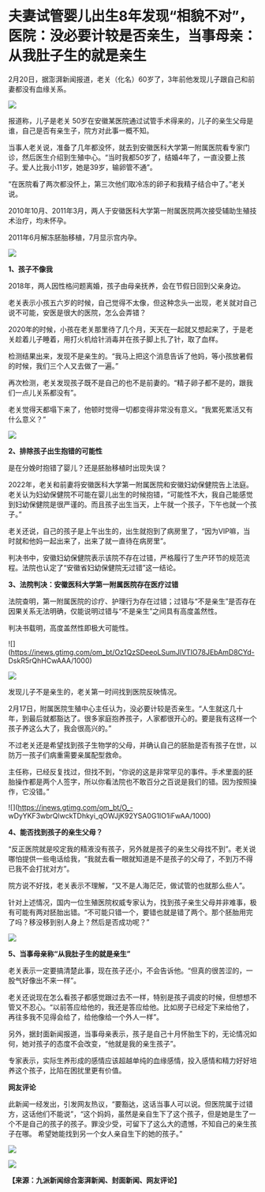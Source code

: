 # 夫妻试管婴儿出生8年发现“相貌不对”，医院：没必要计较是否亲生，当事母亲：从我肚子生的就是亲生

2月20日，据澎湃新闻报道，老关（化名）60岁了，3年前他发现儿子跟自己和前妻都没有血缘关系。

![](https://inews.gtimg.com/om_bt/OMt2gK6S8sIZeJupvbDBCEPTu6DHaHpPisqDj1nX_RMhkAA/1000)

报道称，儿子是老关 50岁在安徽某医院通过试管手术得来的，儿子的亲生父母是谁，自己是否有亲生子，院方对此事一概不知。

当事人老关说，准备了几年都没怀，就去到安徽医科大学第一附属医院看专家门诊，然后医生介绍到生殖中心。“当时我都50岁了，结婚4年了，一直没要上孩子。爱人比我小11岁，她是39岁，输卵管不通”。

“在医院看了两次都没怀上，第三次他们取冷冻的卵子和我精子结合中了。”老关说。

2010年10月、2011年3月，两人于安徽医科大学第一附属医院两次接受辅助生殖技术治疗，均未怀孕。

2011年6月解冻胚胎移植，7月显示宫内孕。

![](https://inews.gtimg.com/om_bt/OTDyUKLc6zCFGtTGes5auGzl1Cqtg7AW5-inHCscjRSDcAA/1000)

**1、孩子不像我**

2018年，两人因性格问题离婚，孩子由母亲抚养，会在节假日回到父亲身边。

老关表示小孩五六岁的时候，自己觉得不太像，但这种念头一出现，老关就对自己说不可能，安医是很大的医院，怎么会弄错？

2020年的时候，小孩在老关那里待了几个月，天天在一起就又想起来了，于是老关趁着儿子睡着，用打火机给针消毒并在孩子脚上扎了针，取了血样。

检测结果出来，发现不是亲生的。“我马上把这个消息告诉了他妈，等小孩放暑假的时候，我们三个人又去做了一遍。”

再次检测，老关发现孩子既不是自己的也不是前妻的。“精子卵子都不是的，跟我们一点儿关系都没有”。

老关觉得天都塌下来了，他顿时觉得一切都变得非常没有意义。“我累死累活又有什么意义？”

![](https://inews.gtimg.com/om_bt/OkyCERSHqgggkx8cg8Wm996dfy8742lROjJJ4MlIFM7zsAA/1000)

**2、排除孩子出生抱错的可能性**

是在分娩时抱错了婴儿？还是胚胎移植时出现失误？

2022年，老关和前妻将安徽医科大学第一附属医院和安徽妇幼保健院告上法庭。老关认为妇幼保健院不可能在婴儿出生的时候抱错，“可能性不大，我自己能感觉到妇幼保健院是很严谨的。而且孩子出生当天，上午就一个孩子，下午也就一个孩子。”

老关还说，自己的孩子是上午出生的，出生就抱到了病房里了，“因为VIP嘛，当时就和他妈一起出来了，出来了就一直待在病房里”。

判决书中，安徽妇幼保健院表示该院不存在过错，严格履行了生产环节的规范流程。法院也认定了“安徽省妇幼保健院无过错”这一结论。

**3、法院判决：安徽医科大学第一附属医院存在医疗过错**

法院查明，第一附属医院的诊疗、护理行为存在过错；过错与“不是亲生”是否存在因果关系无法明确，仅能说明过错与“不是亲生”之间具有高度盖然性。

判决书载明，高度盖然性即极大可能性。

![](https://inews.gtimg.com/om_bt/Oz1QzSDeeoLSumJlVTIO78JEbAmD8CYd-
DskR5rQhHCwAAA/1000)

![](https://inews.gtimg.com/om_bt/Oj5-bgtZ-4uvMEPIXQboUfH0PXvK0BbqSPc6rekOw55NYAA/1000)

发现儿子不是亲生的，老关第一时间找到医院反映情况。

2月17日，附属医院生殖中心主任认为，没必要计较是否亲生。“人生就这几十年，到最后就都豁达了。很多家庭抱养孩子，人家都很开心的。要是我有这样一个孩子养这么大了，我会很高兴的。”

不过老关还是希望找到孩子生物学的父母，并确认自己的胚胎是否有孩子在世，以防万一孩子们病重需要亲属配型救命。

主任称，已经反复找过，但找不到，“你说的这是非常罕见的事件。手术里面的胚胎操作都是两个人签字，所以你看法院也不敢百分之百说是我们的错。因为按照操作，它没错。”

![](https://inews.gtimg.com/om_bt/O_-
wDyYKF3wbrQlwckTDhkyi_qOWJjK92YSA0G1IO1iFwAA/1000)

**4、能否找到孩子的亲生父母？**

“反正医院就是咬定我的精液没有孩子，另外就是孩子的亲生父母找不到”。老关说哪怕提供一些电话给我，“我就去看一眼就知道是不是孩子的父母了，不到万不得已我不会打扰对方”。

院方说不好找，老关表示不理解，“又不是人海茫茫，做试管的也就那么些人”。

针对上述情况，国内一位生殖医院权威专家认为，找到孩子亲生父母并非难事，极有可能有两对胚胎出错。“不可能只错一个，要错也就是错了两个。那个胚胎用完了吗？移没移到别人身上？然后是否成功呢？”

![](https://inews.gtimg.com/om_bt/OpvJoPoCC49JpMD_C91hfQhV_mM6XM9l32RUE7Rnl6otcAA/1000)

**5、当事母亲称“从我肚子生的就是亲生”**

老关表示一定要搞清楚此事，现在孩子还小，不会告诉他。“但真的很苦涩的，一股气好像出不来一样”。

老关还说现在怎么看孩子都感觉跟过去不一样，特别是孩子调皮的时候，但想想不管又不忍心。“以前答应给他的，我还是答应给他。比如房子已经定下来给他了，再往多我不见得会给了，给他像给一个外人一样”。

另外，据封面新闻报道，当事母亲表示，孩子是自己十月怀胎生下的，无论情况如何，她对孩子的态度不会改变，“他就是我的亲生孩子”。

专家表示，实际生养形成的感情应该超越单纯的血缘感情，投入感情和精力好好培养这个孩子，比陷在困扰里更有价值。

**网友评论**

此新闻一经发出，引发网友热议，“要豁达，这话当事人可以说。但医院属于过错方，这话他们不能说”，“这个妈妈，虽然是亲自生下了这个孩子，但是她是生了一个不是自己的孩子的孩子。罪没少受，可留下了这么大的遗憾，不知自己的亲生孩子在哪。
希望她能找到另一个女人亲自生下的她的孩子。”

![](https://inews.gtimg.com/om_bt/ObryzSjfoFn0W9D0YIBHBRuK9jJzSd8ZWhTYm2xPnwMtwAA/1000)

![](https://inews.gtimg.com/om_bt/OId7KB0wDnyKHHOttOe6x4R90WMe2xQ28q2n5eK6UUI_0AA/1000)

**【来源：九派新闻综合澎湃新闻、封面新闻、网友评论】**

